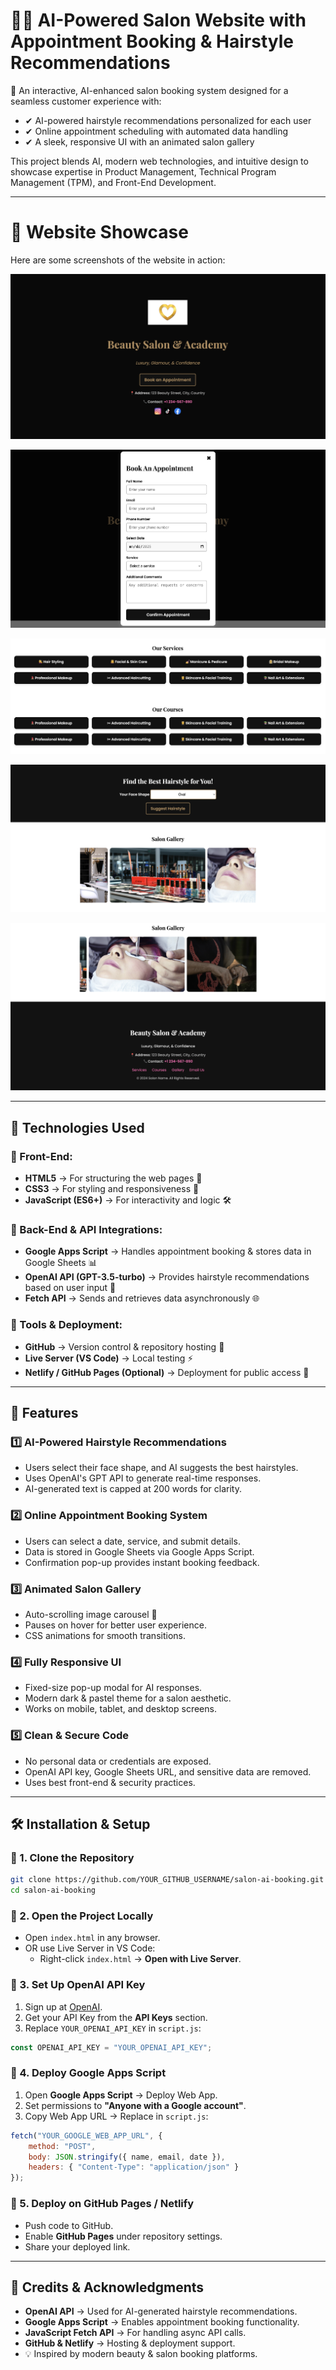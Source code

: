 # 💇‍♀️ AI-Powered Salon Website with Appointment Booking & Hairstyle Recommendations

🚀 An interactive, AI-enhanced salon booking system designed for a seamless customer experience with:
- ✔ AI-powered hairstyle recommendations personalized for each user
- ✔ Online appointment scheduling with automated data handling
- ✔ A sleek, responsive UI with an animated salon gallery

This project blends AI, modern web technologies, and intuitive design to showcase expertise in Product Management, Technical Program Management (TPM), and Front-End Development.

---

# 🌟 Website Showcase
Here are some screenshots of the website in action:

![Home Page](screenshots/homepage.png)

![Appointment Booking](screenshots/appointment-booking.png)

![Services](screenshots/services.png)

![AI Recommendation](screenshots/ai-recommendation.png)

![Carousel](screenshots/carousel.png)

---

## 📂 Technologies Used

### 🔹 Front-End:
- **HTML5** → For structuring the web pages 📑
- **CSS3** → For styling and responsiveness 🎨
- **JavaScript (ES6+)** → For interactivity and logic 🛠

### 🔹 Back-End & API Integrations:
- **Google Apps Script** → Handles appointment booking & stores data in Google Sheets 📊
- **OpenAI API (GPT-3.5-turbo)** → Provides hairstyle recommendations based on user input 🤖
- **Fetch API** → Sends and retrieves data asynchronously 🌐

### 🔹 Tools & Deployment:
- **GitHub** → Version control & repository hosting 📂
- **Live Server (VS Code)** → Local testing ⚡
- **Netlify / GitHub Pages (Optional)** → Deployment for public access 🚀

---

## 🎨 Features

### 1️⃣ AI-Powered Hairstyle Recommendations
- Users select their face shape, and AI suggests the best hairstyles.
- Uses OpenAI's GPT API to generate real-time responses.
- AI-generated text is capped at 200 words for clarity.

### 2️⃣ Online Appointment Booking System
- Users can select a date, service, and submit details.
- Data is stored in Google Sheets via Google Apps Script.
- Confirmation pop-up provides instant booking feedback.

### 3️⃣ Animated Salon Gallery
- Auto-scrolling image carousel 🎠
- Pauses on hover for better user experience.
- CSS animations for smooth transitions.

### 4️⃣ Fully Responsive UI
- Fixed-size pop-up modal for AI responses.
- Modern dark & pastel theme for a salon aesthetic.
- Works on mobile, tablet, and desktop screens.

### 5️⃣ Clean & Secure Code
- No personal data or credentials are exposed.
- OpenAI API key, Google Sheets URL, and sensitive data are removed.
- Uses best front-end & security practices.

---

## 🛠 Installation & Setup

### 🔹 1. Clone the Repository
```sh
git clone https://github.com/YOUR_GITHUB_USERNAME/salon-ai-booking.git
cd salon-ai-booking
```

### 🔹 2. Open the Project Locally
- Open `index.html` in any browser.
- OR use Live Server in VS Code:
  - Right-click `index.html` → **Open with Live Server**.

### 🔹 3. Set Up OpenAI API Key
1. Sign up at [OpenAI](https://openai.com/).
2. Get your API Key from the **API Keys** section.
3. Replace `YOUR_OPENAI_API_KEY` in `script.js`:
```js
const OPENAI_API_KEY = "YOUR_OPENAI_API_KEY"; 
```

### 🔹 4. Deploy Google Apps Script
1. Open **Google Apps Script** → Deploy Web App.
2. Set permissions to **"Anyone with a Google account"**.
3. Copy Web App URL → Replace in `script.js`:
```js
fetch("YOUR_GOOGLE_WEB_APP_URL", {
    method: "POST",
    body: JSON.stringify({ name, email, date }),
    headers: { "Content-Type": "application/json" }
});
```

### 🔹 5. Deploy on GitHub Pages / Netlify
- Push code to GitHub.
- Enable **GitHub Pages** under repository settings.
- Share your deployed link.

---

## 📜 Credits & Acknowledgments
- **OpenAI API** → Used for AI-generated hairstyle recommendations.
- **Google Apps Script** → Enables appointment booking functionality.
- **JavaScript Fetch API** → For handling async API calls.
- **GitHub & Netlify** → Hosting & deployment support.
- 💡 Inspired by modern beauty & salon booking platforms.
